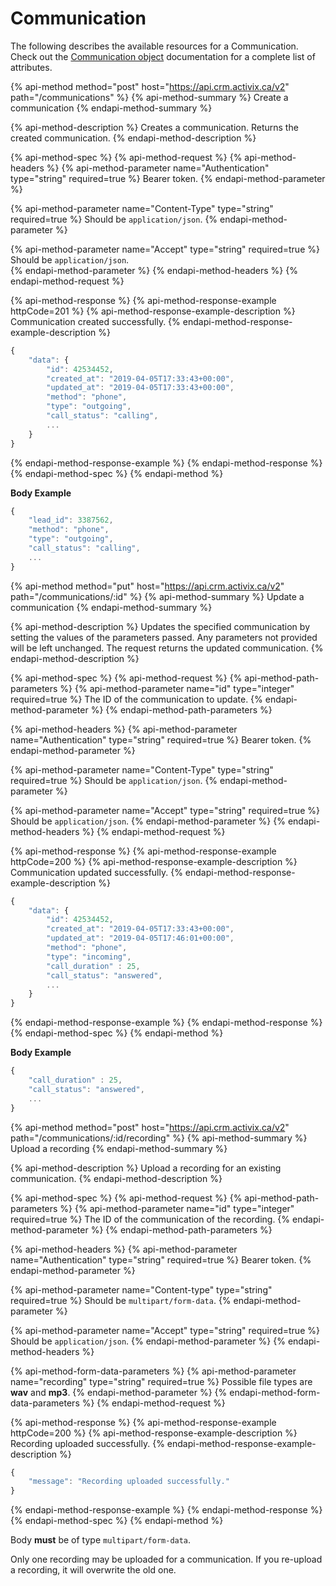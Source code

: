 # Communication

The following describes the available resources for a Communication. Check out the [Communication object](https://docs.crm.activix.ca/objects/communication) documentation for a complete list of attributes.

{% api-method method="post" host="https://api.crm.activix.ca/v2" path="/communications" %}
{% api-method-summary %}
Create a communication
{% endapi-method-summary %}

{% api-method-description %}
Creates a communication. Returns the created communication.
{% endapi-method-description %}

{% api-method-spec %}
{% api-method-request %}
{% api-method-headers %}
{% api-method-parameter name="Authentication" type="string" required=true %}
Bearer token.
{% endapi-method-parameter %}

{% api-method-parameter name="Content-Type" type="string" required=true %}
Should be `application/json`.
{% endapi-method-parameter %}

{% api-method-parameter name="Accept" type="string" required=true %}
Should be `application/json`.  
{% endapi-method-parameter %}
{% endapi-method-headers %}
{% endapi-method-request %}

{% api-method-response %}
{% api-method-response-example httpCode=201 %}
{% api-method-response-example-description %}
Communication created successfully.
{% endapi-method-response-example-description %}

```javascript
{
    "data": {
        "id": 42534452,
        "created_at": "2019-04-05T17:33:43+00:00",
        "updated_at": "2019-04-05T17:33:43+00:00",
        "method": "phone",
        "type": "outgoing",
        "call_status": "calling",
        ...
    }
}
```
{% endapi-method-response-example %}
{% endapi-method-response %}
{% endapi-method-spec %}
{% endapi-method %}

**Body Example**

```javascript
{
    "lead_id": 3387562,
    "method": "phone",
    "type": "outgoing",
    "call_status": "calling",
    ...
}
```

{% api-method method="put" host="https://api.crm.activix.ca/v2" path="/communications/:id" %}
{% api-method-summary %}
Update a communication
{% endapi-method-summary %}

{% api-method-description %}
Updates the specified communication by setting the values of the parameters passed. Any parameters not provided will be left unchanged. The request returns the updated communication.
{% endapi-method-description %}

{% api-method-spec %}
{% api-method-request %}
{% api-method-path-parameters %}
{% api-method-parameter name="id" type="integer" required=true %}
The ID of the communication to update.
{% endapi-method-parameter %}
{% endapi-method-path-parameters %}

{% api-method-headers %}
{% api-method-parameter name="Authentication" type="string" required=true %}
Bearer token.
{% endapi-method-parameter %}

{% api-method-parameter name="Content-Type" type="string" required=true %}
Should be `application/json`.
{% endapi-method-parameter %}

{% api-method-parameter name="Accept" type="string" required=true %}
Should be `application/json`.
{% endapi-method-parameter %}
{% endapi-method-headers %}
{% endapi-method-request %}

{% api-method-response %}
{% api-method-response-example httpCode=200 %}
{% api-method-response-example-description %}
Communication updated successfully.
{% endapi-method-response-example-description %}

```javascript
{
    "data": {
        "id": 42534452,
        "created_at": "2019-04-05T17:33:43+00:00",
        "updated_at": "2019-04-05T17:46:01+00:00",
        "method": "phone",
        "type": "incoming",
        "call_duration" : 25,
        "call_status": "answered",
        ...
    }
}
```
{% endapi-method-response-example %}
{% endapi-method-response %}
{% endapi-method-spec %}
{% endapi-method %}

**Body Example**

```javascript
{
    "call_duration" : 25,
    "call_status": "answered",
    ...
}
```

{% api-method method="post" host="https://api.crm.activix.ca/v2" path="/communications/:id/recording" %}
{% api-method-summary %}
Upload a recording
{% endapi-method-summary %}

{% api-method-description %}
Upload a recording for an existing communication.
{% endapi-method-description %}

{% api-method-spec %}
{% api-method-request %}
{% api-method-path-parameters %}
{% api-method-parameter name="id" type="integer" required=true %}
The ID of the communication of the recording.
{% endapi-method-parameter %}
{% endapi-method-path-parameters %}

{% api-method-headers %}
{% api-method-parameter name="Authentication" type="string" required=true %}
Bearer token.
{% endapi-method-parameter %}

{% api-method-parameter name="Content-type" type="string" required=true %}
Should be `multipart/form-data`.
{% endapi-method-parameter %}

{% api-method-parameter name="Accept" type="string" required=true %}
Should be `application/json`.
{% endapi-method-parameter %}
{% endapi-method-headers %}

{% api-method-form-data-parameters %}
{% api-method-parameter name="recording" type="string" required=true %}
Possible file types are **wav** and **mp3**.
{% endapi-method-parameter %}
{% endapi-method-form-data-parameters %}
{% endapi-method-request %}

{% api-method-response %}
{% api-method-response-example httpCode=200 %}
{% api-method-response-example-description %}
Recording uploaded successfully.
{% endapi-method-response-example-description %}

```javascript
{
    "message": "Recording uploaded successfully."
}
```
{% endapi-method-response-example %}
{% endapi-method-response %}
{% endapi-method-spec %}
{% endapi-method %}

Body **must** be of type `multipart/form-data`. 

Only one recording may be uploaded for a communication. If you re-upload a recording, it will overwrite the old one.

